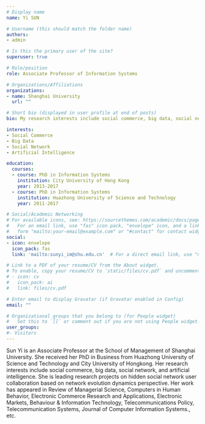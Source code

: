 ```yaml
---
# Display name
name: Yi SUN

# Username (this should match the folder name)
authors:
- admin

# Is this the primary user of the site?
superuser: true

# Role/position
role: Associate Professor of Information Systems

# Organizations/Affiliations
organizations:
- name: Shanghai University
  url: ""

# Short bio (displayed in user profile at end of posts)
bio: My research interests include social commerce, big data, social network and artificial Intelligence.

interests:
- Social Commerce
- Big Data
- Social Network
- Artificial Intelligence

education:
  courses:
  - course: PhD in Information Systems
    institution: City University of Hong Kong
    year: 2013-2017
  - course: PhD in Information Systems
    institution: Huazhong University of Science and Technology
    year: 2011-2017

# Social/Academic Networking
# For available icons, see: https://sourcethemes.com/academic/docs/page-builder/#icons
#   For an email link, use "fas" icon pack, "envelope" icon, and a link in the
#   form "mailto:your-email@example.com" or "#contact" for contact widget.
social:
- icon: envelope
  icon_pack: fas
  link: 'mailto:sunyi_im@shu.edu.cn'  # For a direct email link, use "mailto:test@example.org".

# Link to a PDF of your resume/CV from the About widget.
# To enable, copy your resume/CV to `static/files/cv.pdf` and uncomment the lines below.
# - icon: cv
#   icon_pack: ai
#   link: files/cv.pdf

# Enter email to display Gravatar (if Gravatar enabled in Config)
email: ""

# Organizational groups that you belong to (for People widget)
#   Set this to `[]` or comment out if you are not using People widget.
user_groups:
#- Visitors
---
```


Sun Yi is an Associate Professor at the School of Management of Shanghai University. She received her PhD in Business from Huazhong University of Science and Technology and City University of Hongkong. Her research interests include social commerce, big data, social network, and artificial intelligence. She is leading research projects on hidden social network user collaboration based on network evolution dynamics perspective. Her work has appeared in Review of Managerial Science, Computers in Human Behavior, Electronic Commerce Research and Applications, Electronic Markets, Behaviour & Information Technology, Telecommunications Policy, Telecommunication Systems, Journal of Computer Information Systems., etc.